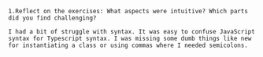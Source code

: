 
    1.Reflect on the exercises: What aspects were intuitive? Which parts did you find challenging?

    I had a bit of struggle with syntax. It was easy to confuse JavaScript syntax for Typescript syntax. I was missing some dumb things like new for instantiating a class or using commas where I needed semicolons.